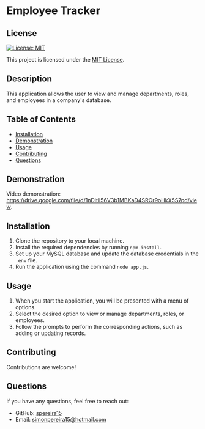 # Employee Tracker

## License

[![License: MIT](https://img.shields.io/badge/License-MIT-yellow.svg)](https://opensource.org/licenses/MIT)

This project is licensed under the [MIT License](https://opensource.org/licenses/MIT).

## Description

This application allows the user to view and manage departments, roles, and employees in a company's database.

## Table of Contents

- [Installation](#installation)
- [Demonstration](#demonstration)
- [Usage](#usage)
- [Contributing](#contributing)
- [Questions](#questions)

## Demonstration

Video demonstration: https://drive.google.com/file/d/1nDltlI56V3b1MBKaD4SROr9oHkX5S7pd/view. 

## Installation

1. Clone the repository to your local machine.
2. Install the required dependencies by running `npm install`.
3. Set up your MySQL database and update the database credentials in the `.env` file.
4. Run the application using the command `node app.js`.

## Usage

1. When you start the application, you will be presented with a menu of options.
2. Select the desired option to view or manage departments, roles, or employees.
3. Follow the prompts to perform the corresponding actions, such as adding or updating records.

## Contributing

Contributions are welcome!

## Questions

If you have any questions, feel free to reach out:

- GitHub: [spereira15](https://github.com/spereira15)
- Email: simonpereira15@hotmail.com
